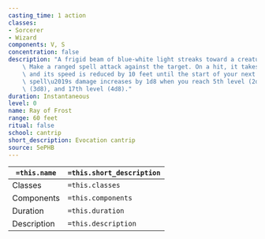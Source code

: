 ```yaml
---
casting_time: 1 action
classes:
- Sorcerer
- Wizard
components: V, S
concentration: false
description: "A frigid beam of blue-white light streaks toward a creature within range.\
    \ Make a ranged spell attack against the target. On a hit, it takes 1d8 cold damage,\
    \ and its speed is reduced by 10 feet until the start of your next turn.\nThe\
    \ spell\u2019s damage increases by 1d8 when you reach 5th level (2d8), 11th level\
    \ (3d8), and 17th level (4d8)."
duration: Instantaneous
level: 0
name: Ray of Frost
range: 60 feet
ritual: false
school: cantrip
short_description: Evocation cantrip
source: 5ePHB
---
```


| `=this.name` | `=this.short_description` |
| ------------ | ------------------------- |
| Classes      | `=this.classes`           |
| Components   | `=this.components`        |
| Duration     | `=this.duration`          |
| Description  | `=this.description`       |
